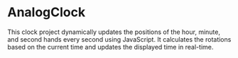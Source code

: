 # AnalogClock
This clock project dynamically updates the positions of the hour, minute, and second hands every second using JavaScript. It calculates the rotations based on the current time and updates the displayed time in real-time.
